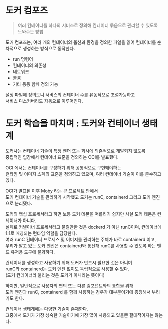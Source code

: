 # 도커 컴포즈 
> 여러 컨테이너를 하나의 서비스로 정의해 컨테이너 묶음으로 관리할 수 있도록 도와주는 방법  

도커 컴포즈는, 여러 개의 컨테이너의 옵션과 환경을 정의한 파일을 읽어 컨테이너를 순차적으로 생성하는 방식으로 동작한다.    

* run 명령어
* 컨테이너의 의존성
* 네트워크
* 볼륨
* 기타 등등 함께 정의 가능 

설정 파일에 정의도니 서비스의 컨테이너 수를 유동적으로 조절가능하고    
서비스 디스커버리도 자동으로 이루어진다.   

# 도커 학습을 마치며 : 도커와 컨테이너 생태계    
 
도커사는 컨테이너 기술이 특정 벤더 또는 회사에 의존적으로 개발되지 않도록      
중립적인 입장에서 컨테이너 표준을 정의하는 OCI를 발표했다.    
    
OCI 에서는 컨테이너를 구성하기 위해 공통적으로 구현돼야하는     
런타임 및 이미지 스펙의 표준을 정의하고 있으며, 여러 컨테이너 기술이 이를 준수하고 있다.      
  
OCI가 발표된 이후 Moby 라는 큰 프로젝트 안에서     
도커 컨테이너 기술을 관리하기 시작했고 도커는 runC, containerd 그리고 도커 엔진으로 분리됐다.        
    
도커의 핵십 프로세서라고 하면 보통 도커 데몬을 떠롤리기 쉽지만 사실 도커  데몬은 컨테이너가 아니다.        
실제로 커넽이너 프로세서라고 불릴만한 것은 dockerd 가 아닌 runC이며, 컨테이너에 1:1로 매칭되는 런타임 역할을 담당한다.       
여러 runC 컨테이너 프로세스 및 이미지를 관리하는 주체가 바로 containerd 이고,     
우리가 알고 있는 도커 엔진은 containerd와 통신해 runC를 사용할 수 있도록 하는 엔드 유저용 도구에 불과하다.  
  
컨테이너를 생성하고 사용하기 위해 도커가 반드시 필요한 것은 아니며     
runC와 containerd는 도커 엔진 없이도 독립적으로 사용할 수 있다.     
(도커 컨테이너라 불리는 것은 도커가 아니라는 뜻이다)  
     
하지만, 일반적으로 사용자의 편의 또는 다른 컴포넌트와의 통합을 위해     
도커 엔진과 runC, containerd 를 함께 사용하는 경우가 대부분이기에 총칭해서 부리기도 한다.  
 
컨테이너 생태계에는 다양한 기술이 존재한다.       
그중에서 도커가 가장 성숙한 기술이기에 가장 많이 사용되고 있을뿐 절대적이지는 않는다.     

